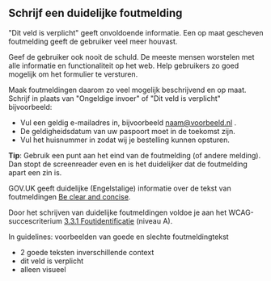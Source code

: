 ## Schrijf een duidelijke foutmelding

"Dit veld is verplicht" geeft onvoldoende informatie. Een op maat gescheven foutmelding geeft de gebruiker veel meer houvast.

Geef de gebruiker ook nooit de schuld. De meeste mensen worstelen met alle informatie en functionaliteit op het web. Help gebruikers zo goed mogelijk om het formulier te versturen.

Maak foutmeldingen daarom zo veel mogelijk beschrijvend en op maat. Schrijf in plaats van "Ongeldige invoer" of "Dit veld is verplicht" bijvoorbeeld:

- Vul een geldig e-mailadres in, bijvoorbeeld naam@voorbeeld.nl .
- De geldigheidsdatum van uw paspoort moet in de toekomst zijn.
- Vul het huisnummer in zodat wij je bestelling kunnen opsturen.

**Tip**: Gebruik een punt aan het eind van de foutmelding (of andere melding). Dan stopt de screenreader even en is het duidelijker dat de foutmelding apart een zin is.

GOV.UK geeft duidelijke (Engelstalige) informatie over de tekst van foutmeldingen [Be clear and concise](https://design-system.service.gov.uk/components/error-message/#be-clear-and-concise).

Door het schrijven van duidelijke foutmeldingen voldoe je aan het WCAG-succescriterium [3.3.1 Foutidentificatie](https://www.w3.org/Translations/WCAG21-nl/#foutidentificatie) (niveau A).

In guidelines: voorbeelden van goede en slechte foutmeldingtekst

- 2 goede teksten inverschillende context
- dit veld is verplicht
- alleen visueel

